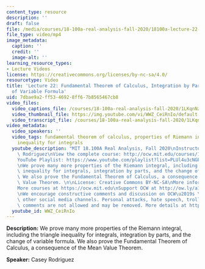 ```yaml
---
content_type: resource
description: ''
draft: false
file: /media/courses/18-100a-real-analysis-fall-2020/18100a-lecture-22-multicam_360p_16_9.mp4
file_type: video/mp4
image_metadata:
  caption: ''
  credit: ''
  image-alt: ''
learning_resource_types:
- Lecture Videos
license: https://creativecommons.org/licenses/by-nc-sa/4.0/
resourcetype: Video
title: 'Lecture 22: Fundamental Theorem of Calculus, Integration by Parts, and Change
  of Variable Formula'
uid: 7dbae9a2-ff53-4692-8ff6-7b8565467cb8
video_files:
  video_captions_file: /courses/18-100a-real-analysis-fall-2020/1LKqnNzODrg8PPyw-_iPcf93AM86Lj2GE_transcript.webvtt
  video_thumbnail_file: https://img.youtube.com/vi/WWZ_CeiRnIo/default.jpg
  video_transcript_file: /courses/18-100a-real-analysis-fall-2020/1LKqnNzODrg8PPyw-_iPcf93AM86Lj2GE_transcript.pdf
video_metadata:
  video_speakers: ''
  video_tags: fundamental theorem of calculus, properties of Riemann integrals, triangle
    inequality for integrals
  youtube_description: "MIT 18.100A Real Analysis, Fall 2020\nInstructor: Dr. Casey\
    \ Rodriguez\nView the complete course: http://ocw.mit.edu/courses/18-100a-real-analysis-fall-2020/\n\
    YouTube Playlist: https://www.youtube.com/playlist?list=PLUl4u3cNGP61O7HkcF7UImpM0cR_L2gSw\n\
    \nWe prove many more properties of the Riemann integral, including the triangle\
    \ inequality for integrals, integration by parts, and the change of variable formula.\
    \ We also prove the Fundamental Theorem of Calculus, a consequence of the Mean\
    \ Value Theorem. \n\nLicense: Creative Commons BY-NC-SA\nMore information at https://ocw.mit.edu/terms\n\
    More courses at https://ocw.mit.edu\nSupport OCW at http://ow.ly/a1If50zVRlQ\n\
    \nWe encourage constructive comments and discussion on OCW\u2019s YouTube and\
    \ other social media channels. Personal attacks, hate speech, trolling, and inappropriate\
    \ comments are not allowed and may be removed. More details at https://ocw.mit.edu/comments."
  youtube_id: WWZ_CeiRnIo
---
```

**Description:** We prove many more properties of the Riemann integral, including the triangle inequality for integrals, integration by parts, and the change of variable formula. We also prove the Fundamental Theorem of Calculus, a consequence of the Mean Value Theorem.

**Speaker:** Casey Rodriguez